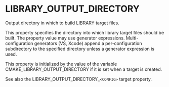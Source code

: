   

# LIBRARY_OUTPUT_DIRECTORY  
Output directory in which to build LIBRARY target files.  

This property specifies the directory into which library target files
should be built.  The property value may use
generator expressions.
Multi-configuration generators (VS, Xcode) append a per-configuration
subdirectory to the specified directory unless a generator expression
is used.  

This property is initialized by the value of the variable
CMAKE_LIBRARY_OUTPUT_DIRECTORY if it is set when a target is created.  

See also the LIBRARY_OUTPUT_DIRECTORY_```<CONFIG>``` target property.  

